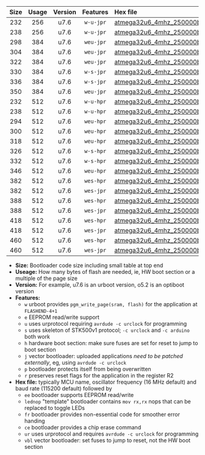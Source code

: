 |Size|Usage|Version|Features|Hex file|
|:-:|:-:|:-:|:-:|:--|
|232|256|u7.6|`w-u-jpr`|[atmega32u6_4mhz_250000bps_ur_vbl.hex](https://raw.githubusercontent.com/stefanrueger/urboot/main//atmega32u6_4mhz_250000bps_ur_vbl.hex)|
|238|256|u7.6|`w-u-jpr`|[atmega32u6_4mhz_250000bps_lednop_ur_vbl.hex](https://raw.githubusercontent.com/stefanrueger/urboot/main//atmega32u6_4mhz_250000bps_lednop_ur_vbl.hex)|
|298|384|u7.6|`weu-jpr`|[atmega32u6_4mhz_250000bps_ee_ur_vbl.hex](https://raw.githubusercontent.com/stefanrueger/urboot/main//atmega32u6_4mhz_250000bps_ee_ur_vbl.hex)|
|304|384|u7.6|`weu-jpr`|[atmega32u6_4mhz_250000bps_ee_lednop_ur_vbl.hex](https://raw.githubusercontent.com/stefanrueger/urboot/main//atmega32u6_4mhz_250000bps_ee_lednop_ur_vbl.hex)|
|322|384|u7.6|`weu-jpr`|[atmega32u6_4mhz_250000bps_ee_lednop_fr_ur_vbl.hex](https://raw.githubusercontent.com/stefanrueger/urboot/main//atmega32u6_4mhz_250000bps_ee_lednop_fr_ur_vbl.hex)|
|330|384|u7.6|`w-s-jpr`|[atmega32u6_4mhz_250000bps_vbl.hex](https://raw.githubusercontent.com/stefanrueger/urboot/main//atmega32u6_4mhz_250000bps_vbl.hex)|
|336|384|u7.6|`w-s-jpr`|[atmega32u6_4mhz_250000bps_lednop_vbl.hex](https://raw.githubusercontent.com/stefanrueger/urboot/main//atmega32u6_4mhz_250000bps_lednop_vbl.hex)|
|350|384|u7.6|`weu-jpr`|[atmega32u6_4mhz_250000bps_ee_lednop_fr_ce_ur_vbl.hex](https://raw.githubusercontent.com/stefanrueger/urboot/main//atmega32u6_4mhz_250000bps_ee_lednop_fr_ce_ur_vbl.hex)|
|232|512|u7.6|`w-u-hpr`|[atmega32u6_4mhz_250000bps_ur.hex](https://raw.githubusercontent.com/stefanrueger/urboot/main//atmega32u6_4mhz_250000bps_ur.hex)|
|238|512|u7.6|`w-u-hpr`|[atmega32u6_4mhz_250000bps_lednop_ur.hex](https://raw.githubusercontent.com/stefanrueger/urboot/main//atmega32u6_4mhz_250000bps_lednop_ur.hex)|
|294|512|u7.6|`weu-hpr`|[atmega32u6_4mhz_250000bps_ee_ur.hex](https://raw.githubusercontent.com/stefanrueger/urboot/main//atmega32u6_4mhz_250000bps_ee_ur.hex)|
|300|512|u7.6|`weu-hpr`|[atmega32u6_4mhz_250000bps_ee_lednop_ur.hex](https://raw.githubusercontent.com/stefanrueger/urboot/main//atmega32u6_4mhz_250000bps_ee_lednop_ur.hex)|
|318|512|u7.6|`weu-hpr`|[atmega32u6_4mhz_250000bps_ee_lednop_fr_ur.hex](https://raw.githubusercontent.com/stefanrueger/urboot/main//atmega32u6_4mhz_250000bps_ee_lednop_fr_ur.hex)|
|326|512|u7.6|`w-s-hpr`|[atmega32u6_4mhz_250000bps.hex](https://raw.githubusercontent.com/stefanrueger/urboot/main//atmega32u6_4mhz_250000bps.hex)|
|332|512|u7.6|`w-s-hpr`|[atmega32u6_4mhz_250000bps_lednop.hex](https://raw.githubusercontent.com/stefanrueger/urboot/main//atmega32u6_4mhz_250000bps_lednop.hex)|
|346|512|u7.6|`weu-hpr`|[atmega32u6_4mhz_250000bps_ee_lednop_fr_ce_ur.hex](https://raw.githubusercontent.com/stefanrueger/urboot/main//atmega32u6_4mhz_250000bps_ee_lednop_fr_ce_ur.hex)|
|382|512|u7.6|`wes-hpr`|[atmega32u6_4mhz_250000bps_ee.hex](https://raw.githubusercontent.com/stefanrueger/urboot/main//atmega32u6_4mhz_250000bps_ee.hex)|
|382|512|u7.6|`wes-jpr`|[atmega32u6_4mhz_250000bps_ee_vbl.hex](https://raw.githubusercontent.com/stefanrueger/urboot/main//atmega32u6_4mhz_250000bps_ee_vbl.hex)|
|388|512|u7.6|`wes-hpr`|[atmega32u6_4mhz_250000bps_ee_lednop.hex](https://raw.githubusercontent.com/stefanrueger/urboot/main//atmega32u6_4mhz_250000bps_ee_lednop.hex)|
|388|512|u7.6|`wes-jpr`|[atmega32u6_4mhz_250000bps_ee_lednop_vbl.hex](https://raw.githubusercontent.com/stefanrueger/urboot/main//atmega32u6_4mhz_250000bps_ee_lednop_vbl.hex)|
|418|512|u7.6|`wes-hpr`|[atmega32u6_4mhz_250000bps_ee_lednop_fr.hex](https://raw.githubusercontent.com/stefanrueger/urboot/main//atmega32u6_4mhz_250000bps_ee_lednop_fr.hex)|
|418|512|u7.6|`wes-jpr`|[atmega32u6_4mhz_250000bps_ee_lednop_fr_vbl.hex](https://raw.githubusercontent.com/stefanrueger/urboot/main//atmega32u6_4mhz_250000bps_ee_lednop_fr_vbl.hex)|
|460|512|u7.6|`wes-hpr`|[atmega32u6_4mhz_250000bps_ee_lednop_fr_ce.hex](https://raw.githubusercontent.com/stefanrueger/urboot/main//atmega32u6_4mhz_250000bps_ee_lednop_fr_ce.hex)|
|460|512|u7.6|`wes-jpr`|[atmega32u6_4mhz_250000bps_ee_lednop_fr_ce_vbl.hex](https://raw.githubusercontent.com/stefanrueger/urboot/main//atmega32u6_4mhz_250000bps_ee_lednop_fr_ce_vbl.hex)|

- **Size:** Bootloader code size including small table at top end
- **Useage:** How many bytes of flash are needed, ie, HW boot section or a multiple of the page size
- **Version:** For example, u7.6 is an urboot version, o5.2 is an optiboot version
- **Features:**
  + `w` urboot provides `pgm_write_page(sram, flash)` for the application at `FLASHEND-4+1`
  + `e` EEPROM read/write support
  + `u` uses urprotocol requiring `avrdude -c urclock` for programming
  + `s` uses skeleton of STK500v1 protocol; `-c urclock` and `-c arduino` both work
  + `h` hardware boot section: make sure fuses are set for reset to jump to boot section
  + `j` vector bootloader: uploaded applications *need to be patched externally*, eg, using `avrdude -c urclock`
  + `p` bootloader protects itself from being overwritten
  + `r` preserves reset flags for the application in the register R2
- **Hex file:** typically MCU name, oscillator frequency (16 MHz default) and baud rate (115200 default) followed by
  + `ee` bootloader supports EEPROM read/write
  + `lednop` "template" bootloader contains `mov rx,rx` nops that can be replaced to toggle LEDs
  + `fr` bootloader provides non-essential code for smoother error handing
  + `ce` bootloader provides a chip erase command
  + `ur` uses urprotocol and requires `avrdude -c urclock` for programming
  + `vbl` vector bootloader: set fuses to jump to reset, not the HW boot section
